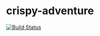 # crispy-adventure

[![Build Status](https://travis-ci.org/abrahammie/crispy-adventure.svg?branch=master)](https://travis-ci.org/abrahammie/crispy-adventure)

